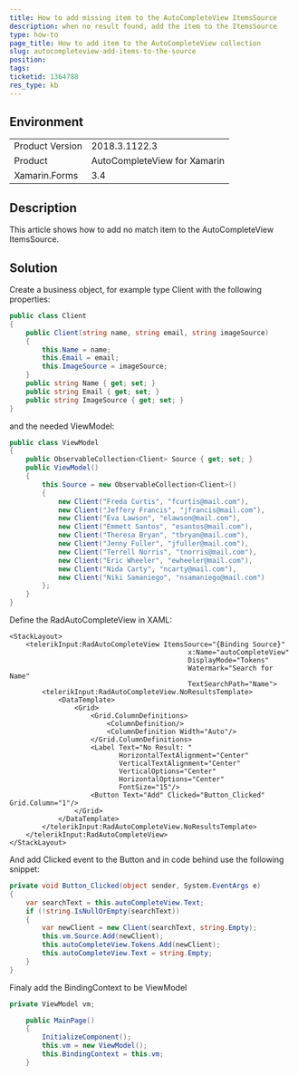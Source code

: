 ```yaml
---
title: How to add missing item to the AutoCompleteView ItemsSource
description: when no result found, add the item to the ItemsSource
type: how-to
page_title: How to add item to the AutoCompleteView collection
slug: autocompleteview-add-items-to-the-source
position: 
tags: 
ticketid: 1364788
res_type: kb
---
```


## Environment
<table>
	<tr>
		<td>Product Version</td>
		<td>2018.3.1122.3</td>
	</tr>
	<tr>
		<td>Product</td>
		<td>AutoCompleteView for Xamarin</td>
	</tr>
	<tr>
		<td>Xamarin.Forms</td>
		<td>3.4</td>
	</tr>
</table>


## Description

This article shows how to add no match item to the AutoCompleteView ItemsSource.

## Solution

Create a business object, for example type Client with the following properties:

```C#
public class Client
{
    public Client(string name, string email, string imageSource)
    {
        this.Name = name;
        this.Email = email;
        this.ImageSource = imageSource;
    }
    public string Name { get; set; }
    public string Email { get; set; }
    public string ImageSource { get; set; }
}
```

and the needed ViewModel:

```C#
public class ViewModel
{
	public ObservableCollection<Client> Source { get; set; }
	public ViewModel()
	{
		this.Source = new ObservableCollection<Client>()
		{
 			new Client("Freda Curtis", "fcurtis@mail.com"),
        	new Client("Jeffery Francis", "jfrancis@mail.com"),
       		new Client("Eva Lawson", "elawson@mail.com"),
            new Client("Emmett Santos", "esantos@mail.com"),
            new Client("Theresa Bryan", "tbryan@mail.com"),
            new Client("Jenny Fuller", "jfuller@mail.com"),
            new Client("Terrell Norris", "tnorris@mail.com"),
            new Client("Eric Wheeler", "ewheeler@mail.com"),
            new Client("Nida Carty", "ncarty@mail.com"),
            new Client("Niki Samaniego", "nsamaniego@mail.com")
		};
	}
}
```

Define the RadAutoCompleteView in XAML:

```XAML
<StackLayout>
    <telerikInput:RadAutoCompleteView ItemsSource="{Binding Source}"
                                            x:Name="autoCompleteView"
                                            DisplayMode="Tokens" 
                                            Watermark="Search for Name"
                                            TextSearchPath="Name">
        <telerikInput:RadAutoCompleteView.NoResultsTemplate>
            <DataTemplate>
                <Grid>
                    <Grid.ColumnDefinitions>
                        <ColumnDefinition/>
                        <ColumnDefinition Width="Auto"/>
                    </Grid.ColumnDefinitions>
                    <Label Text="No Result: " 
					       HorizontalTextAlignment="Center" 
						   VerticalTextAlignment="Center"
                           VerticalOptions="Center" 
						   HorizontalOptions="Center" 
						   FontSize="15"/>
                    <Button Text="Add" Clicked="Button_Clicked" Grid.Column="1"/>
                </Grid>
            </DataTemplate>
        </telerikInput:RadAutoCompleteView.NoResultsTemplate>
    </telerikInput:RadAutoCompleteView>
</StackLayout>
```

And add Clicked event to the Button and in code behind use the following snippet:

```C#
private void Button_Clicked(object sender, System.EventArgs e)
{
    var searchText = this.autoCompleteView.Text;
    if (!string.IsNullOrEmpty(searchText))
    {
        var newClient = new Client(searchText, string.Empty);
        this.vm.Source.Add(newClient);
        this.autoCompleteView.Tokens.Add(newClient);
        this.autoCompleteView.Text = string.Empty;
    }
}
```

Finaly add the BindingContext to be ViewModel

```C#
private ViewModel vm;

	public MainPage()
	{
		InitializeComponent();
		this.vm = new ViewModel();
	    this.BindingContext = this.vm;
	}
```
